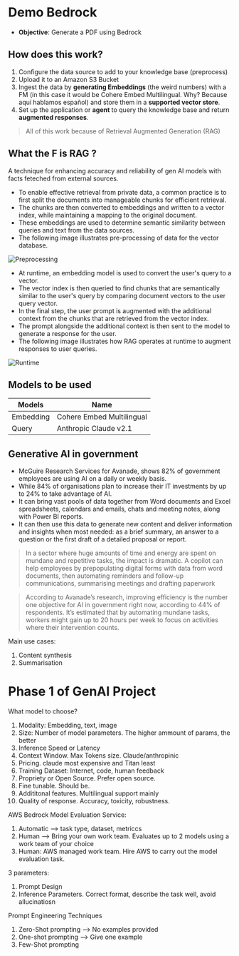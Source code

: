 # Demo Bedrock

- **Objective**: Generate a PDF using Bedrock

## How does this work?

1. Configure the data source to add to your knowledge base (preprocess)
2. Upload it to an Amazon S3 Bucket
3. Ingest the data by **generating Embeddings** (the weird numbers) with a FM (in this case it would be Cohere Embed Multilingual. Why? Because aquí hablamos español) and store them in a **supported vector store**.
4. Set up the application or **agent** to query the knowledge base and return **augmented responses**.

> All of this work because of Retrieval Augmented Generation (RAG)

## What the F is RAG ?

A technique for enhancing accuracy and reliability of gen AI models with facts feteched from external sources.

- To enable effective retrieval from private data, a common practice is to first split the documents into manageable chunks for efficient retrieval.
- The chunks are then converted to embeddings and written to a vector index, while maintaining a mapping to the original document.
- These embeddings are used to determine semantic similarity between queries and text from the data sources.
- The following image illustrates pre-processing of data for the vector database.

![Preprocessing](images/preprocess.png)

- At runtime, an embedding model is used to convert the user's query to a vector.
- The vector index is then queried to find chunks that are semantically similar to the user's query by comparing document vectors to the user query vector.
- In the final step, the user prompt is augmented with the additional context from the chunks that are retrieved from the vector index.
- The prompt alongside the additional context is then sent to the model to generate a response for the user.
- The following image illustrates how RAG operates at runtime to augment responses to user queries.

![Runtime](images/runtime.png)

## Models to be used

| Models    | Name                      |
| --------- | ------------------------- |
| Embedding | Cohere Embed Multilingual |
| Query     | Anthropic Claude v2.1     |

## Generative AI in government

- McGuire Research Services for Avanade, shows 82% of government employees are using AI on a daily or weekly basis.
- While 84% of organisations plan to increase their IT investments by up to 24% to take advantage of AI.
- It can bring vast pools of data together from Word documents and Excel spreadsheets, calendars and emails, chats and meeting notes, along with Power BI reports.
- It can then use this data to generate new content and deliver information and insights when most needed: as a brief summary, an answer to a question or the first draft of a detailed proposal or report.

> In a sector where huge amounts of time and energy are spent on mundane and repetitive tasks, the impact is dramatic. A copilot can help employees by prepopulating digital forms with data from word documents, then automating reminders and follow-up communications, summarising meetings and drafting paperwork

> According to Avanade’s research, improving efficiency is the number one objective for AI in government right now, according to 44% of respondents. It’s estimated that by automating mundane tasks, workers might gain up to 20 hours per week to focus on activities where their intervention counts.

Main use cases:

1. Content synthesis
2. Summarisation

# Phase 1 of GenAI Project

What model to choose?

1. Modality: Embedding, text, image
2. Size: Number of model parameters. The higher ammount of params, the better
3. Inference Speed or Latency
4. Context Window. Max Tokens size. Claude/anthropinic
5. Pricing. claude most expensive and Titan least
6. Training Dataset: Internet, code, human feedback
7. Propriety or Open Source. Prefer open source.
8. Fine tunable. Should be.
9. Addititonal features. Multilingual support mainly
10. Quality of response. Accuracy, toxicity, robustness.

AWS Bedrock Model Evaluation Service:

1. Automatic --> task type, dataset, metriccs
2. Human --> Bring your own work team. Evaluates up to 2 models using a work team of your choice
3. Human: AWS managed work team. Hire AWS to carry out the model evaluation task.

3 parameters:

1. Prompt Design
2. Inference Parameters. Correct format, describe the task well, avoid allucinatiosn

Prompt Engineering Techniques

1. Zero-Shot prompting --> No examples provided
2. One-shot prompting --> Give one example
3. Few-Shot prompting

